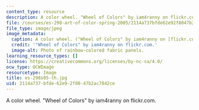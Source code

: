 ```yaml
---
content_type: resource
description: A color wheel. "Wheel of Colors" by iam4ranny on flickr.com.
file: /courses/es-298-art-of-color-spring-2005/2114a737bfde62e92f8047b2ac7842ce_es-298s05-th.jpg
file_type: image/jpeg
image_metadata:
  caption: A color wheel. ("Wheel of Colors" by iam4ranny on [flickr.com](http://www.flickr.com/).)
  credit: '"Wheel of Colors" by iam4ranny on flickr.com.'
  image-alt: Photo of rainbow-colored fabric panels.
learning_resource_types: []
license: https://creativecommons.org/licenses/by-nc-sa/4.0/
ocw_type: OCWImage
resourcetype: Image
title: es-298s05-th.jpg
uid: 2114a737-bfde-62e9-2f80-47b2ac7842ce
---
```

A color wheel. "Wheel of Colors" by iam4ranny on flickr.com.